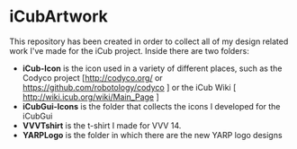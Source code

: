 iCubArtwork
=========

This repository has been created in order to collect all of my design related work I've made for the iCub project. Inside there are two folders:


- **iCub-Icon** is the icon used in a variety of different places, such as the Codyco project [http://codyco.org/ or https://github.com/robotology/codyco ] or the iCub Wiki [ http://wiki.icub.org/wiki/Main_Page ]
- **iCubGui-Icons** is the folder that collects the icons I developed for the iCubGui
- **VVVTshirt** is the t-shirt I made for VVV 14.
- **YARPLogo** is the folder in which there are the new YARP logo designs
